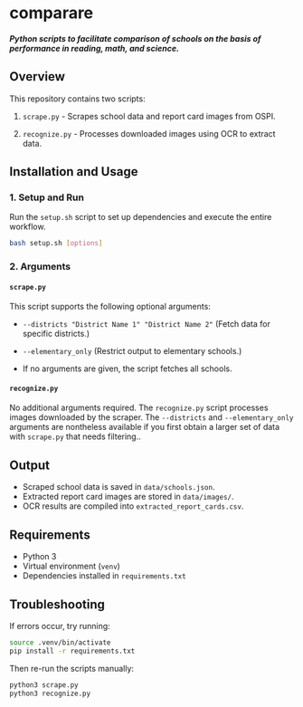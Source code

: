 # comparare
##### Python scripts to facilitate comparison of schools on the basis of performance in reading, math, and science. 


## Overview
This repository contains two scripts:

1. `scrape.py` - Scrapes school data and report card images from OSPI.

2. `recognize.py` - Processes downloaded images using OCR to extract data.

## Installation and Usage

### 1. Setup and Run
Run the `setup.sh` script to set up dependencies and execute the entire workflow.

```bash
bash setup.sh [options]
```

### 2. Arguments
#### `scrape.py`
This script supports the following optional arguments:

- `--districts "District Name 1" "District Name 2"` (Fetch data for specific districts.)

- `--elementary_only` (Restrict output to elementary schools.)

- If no arguments are given, the script fetches all schools.

#### `recognize.py`

No additional arguments required. The `recognize.py` script processes images downloaded by the scraper. The `--districts` and `--elementary_only` arguments are nontheless available if you first obtain a larger set of data with `scrape.py` that needs filtering..

## Output
- Scraped school data is saved in `data/schools.json`.
- Extracted report card images are stored in `data/images/`.
- OCR results are compiled into `extracted_report_cards.csv`.

## Requirements
- Python 3
- Virtual environment (`venv`)
- Dependencies installed in `requirements.txt`

## Troubleshooting
If errors occur, try running:
```bash
source .venv/bin/activate
pip install -r requirements.txt
```

Then re-run the scripts manually:
```bash
python3 scrape.py
python3 recognize.py
```
